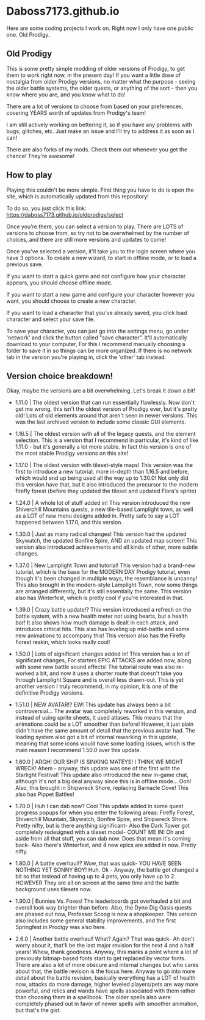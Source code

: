 # Daboss7173.github.io

Here are some coding projects I work on.
Right now I only have one public one. Old Prodigy.

## Old Prodigy

This is some pretty simple modding of older versions of Prodigy, to get them to work right now, in the present day!
If you want a little dose of nostalgia from older Prodigy versions, no matter what the purpose - 
seeing the older battle systems, the older quests, or anything of the sort - 
then you know where you are, and you know what to do!

There are a lot of versions to choose from based on your preferences, covering YEARS worth of updates from Prodigy's team!

I am still actively working on bettering it, so if you have any problems with bugs, glitches, etc. Just make an issue
and I'll try to address it as soon as I can!

There are also forks of my mods. Check them out whenever you get the chance! They're awesome!

## How to play

Playing this couldn't be more simple. First thing you have to do is open the site, which is automatically updated from this
repository!

To do so, you just click this link: https://daboss7173.github.io/oldprodigy/select

Once you're there, you can select a version to play. There are LOTS of versions to choose from, so try not to be overwhelmed
by the number of choices, and there are still more versions and updates to come!

Once you've selected a version, it'll take you to the login screen where you have 3 options. To create a new wizard, to start in offline mode,
or to load a previous save.

If you want to start a quick game and not configure how your character appears, you should choose offline mode.

If you want to start a new game and configure your character however you want, you should choose to create a new character.

If you want to load a character that you've already saved, you click load character and select your save file.

To save your character, you can just go into the settings menu, go under 'network' and click the button called "save character". It'll automatically download
to your computer, For this I recommend manually choosing a folder to save it in so things can be more organized. If there is no network tab in the version
you're playing in, click the 'other' tab instead.

## Version choice breakdown!

Okay, maybe the versions are a bit overwhelming. Let's break it down a bit!

- 1.11.0 | The oldest version that can run essentially flawlessly.
Now don't get me wrong, this isn't the oldest version of Prodigy ever, but it's pretty old! Lots of old elements around that aren't seen in newer versions.
This was the last archived version to include some classic GUI elements.

- 1.16.5 | The oldest version with all of the legacy quests, and the element selection.
This is a version that I recommend in particular, it's kind of like 1.11.0 - but it's generally a lot more stable. In fact this version
is one of the most stable Prodigy versions on this site!

- 1.17.0 | The oldest version with tileset-style maps!
This version was the first to introduce a new tutorial, more in-depth than 1.16.5 and before, which would end up being used all the way up to 1.30.0!
Not only did this version have that, but it also introduced the precursor to the modern firefly forest (before they updated the tileset and updated Flora's sprite)

- 1.24.0 | A whole lot of stuff added in!
This version introduced the new Shiverchill Mountains quests, a new tile-based Lamplight town, as well as a LOT of new menu designs added in.
Pretty safe to say a LOT happened between 1.17.0, and this version.

- 1.30.0 | Just as many radical changes!
This version had the updated Skywatch, the updated Bonfire Spire, AND an updated map screen! This version also introduced achievements and all kinds of
other, more subtle changes.

- 1.37.0 | New Lamplight Town and tutorial!
This version had a brand-new tutorial, which is the base for the MODERN DAY Prodigy tutorial, even though it's been changed in multiple ways, the resemblance is
uncanny! This also brought in the modern-style Lamplight Town, now some things are arranged differently, but it's still essentially the same. This version
also has Winterfest, which is pretty cool if you're interested in that.

- 1.39.0 | Crazy battle update!?
This version introduced a refresh on the battle system, with a new health meter not using hearts, but a health bar! It also shows how much damage is dealt in
each attack, and introduces critical hits. This also has leveling up mid-battle and some new animations to accompany this! This version also has the Firefly Forest reskin,
which looks really cool!

- 1.50.0 | Lots of significant changes added in!
This version has a lot of significant changes, For starters EPIC ATTACKS are added now, along with some new battle sound effects! The tutorial route was also re-worked
a bit, and now it uses a shorter route that doesn't take you through Lamplight Square and is overall less drawn-out. This is yet another version I truly recommend,
in my opinion, it is one of the definitive Prodigy versions.

- 1.51.0 | NEW AVATAR!? EW!
This update has always been a bit controversial... The avatar was completely reworked in this version, and instead of using sprite sheets, it used atlases. This means
that the animations could be a LOT smoother than before! However, it just plain didn't have the same amount of detail that the previous avatar had.
The loading system also got a bit of internal reworking in this update, meaning that some icons would have some loading issues, which is the main reason I
recommend 1.50.0 over this update.

- 1.60.0 | ARGH! OUR SHIP IS SINKING MATEYS! I THINK WE MIGHT WRECK!
Ahem - anyway, this update was one of the first with the Starlight Festival! This update also introduced the new in-game chat, although it's not a big deal anyway since
this is in offline mode... Ooh! Also, this brought in Shipwreck Shore, replacing Barnacle Cove! This also has Pippet Battles!

- 1.70.0 | Huh I can dab now? Cool
This update added in some quest progress popups for when you enter the following areas: Firefly Forest, Shiverchill Mountain, Skywatch, Bonfire Spire, and Shipwreck Shore.
Pretty nifty, but is there anything significant- Also the Dark Tower got completely redesigned with a tileset model- COUNT ME IN!
Oh and aside from all that stuff, you can dab now. Does that mean it's coming back- Also there's Winterfest, and 4 new epics are added in now. Pretty nifty.

- 1.80.0 | A battle overhaul!?
Wow, that was quick- YOU HAVE SEEN NOTHING YET SONNY BOY! Huh. Ok - Anyway, the battle got changed a bit so that instead of having up to 4 pets, you only have up to 2. HOWEVER
They are all on screen at the same time and the battle background uses tilesets now.

- 1.90.0 | Bunnies Vs. Foxes!
The leaderboards got overhauled a bit and overall look way brighter than before. Also, the Dyno Dig Oasis quests are phased out now, Professor Scoog is now a shopkeeper.
This version also includes some general stability improvements, and the first Springfest in Prodigy was also here.

- 2.6.0 | Another battle overhaul!
What? Again? That was quick- Ah don't worry about it, that'll be the last major revision for the next 4 and a half years! Whew, thank goodness. Anyway, this marks a point
where a lot of previously bitmap-based fonts start to get replaced by vector fonts. There are also a lot of more obscure and internal changes but who cares about that, the
battle revision is the focus here. Anyway to go into more detail about the battle revision, basically everything has a LOT of health now, attacks do more damage, higher
leveled players/pets are way more powerful, and relics and wands have spells associated with them rather than choosing them in a spellbook. The older spells also were
completely phased out in favor of newer spells with smoother animation, but that's the gist.

